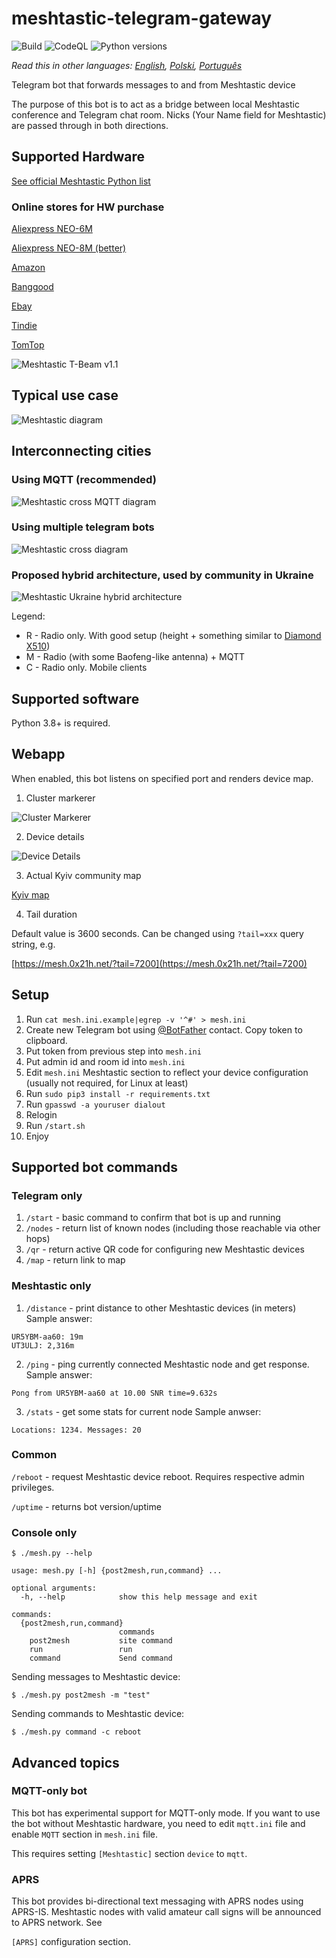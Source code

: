 # meshtastic-telegram-gateway
![Build](https://github.com/tb0hdan/meshtastic-telegram-gateway/actions/workflows/build.yml/badge.svg)
![CodeQL](https://github.com/tb0hdan/meshtastic-telegram-gateway/actions/workflows/codeql-analysis.yml/badge.svg)
![Python versions](https://shields.io/badge/python-3.8%20|%203.9%20|%203.10%20|%203.11%20|%203.12-green)

*Read this in other languages: [English](README.md), [Polski](README.pl.md), [Português](README.pt.md)*

Telegram bot that forwards messages to and from Meshtastic device

The purpose of this bot is to act as a bridge between local Meshtastic conference and
Telegram chat room. Nicks (Your Name field for Meshtastic) are passed through in both directions.

## Supported Hardware

[See official Meshtastic Python list](https://github.com/meshtastic/python/blob/master/meshtastic/supported_device.py)

### Online stores for HW purchase

[Aliexpress NEO-6M](https://www.aliexpress.com/item/4001178678568.html)

[Aliexpress NEO-8M (better)](https://www.aliexpress.com/item/4001287221970.html)

[Amazon](https://www.amazon.com/TTGO-Meshtastic-T-Beam-Bluetooth-Battery/dp/B08GLDQDW1)

[Banggood](https://www.banggood.com/LILYGO-TTGO-Meshtastic-T-Beam-V1_1-ESP32-433-or-915-or-923Mhz-WiFi-Bluetooth-ESP32-GPS-NEO-6M-SMA-18650-Battery-Holder-With-OLED-p-1727472.html)

[Ebay](https://www.ebay.com/itm/353398290066)

[Tindie](https://www.tindie.com/products/lilygo/lilygo-ttgo-t-beam-v11-esp32/)

[TomTop](https://www.tomtop.com/p-e13012-4.html)

![Meshtastic T-Beam v1.1](https://raw.githubusercontent.com/tb0hdan/meshtastic-telegram-gateway/master/doc/img/tbeam_11.jpeg)

## Typical use case

![Meshtastic diagram](https://raw.githubusercontent.com/tb0hdan/meshtastic-telegram-gateway/master/doc/MeshtasticBot.drawio.png)

## Interconnecting cities

### Using MQTT (recommended)

![Meshtastic cross MQTT diagram](https://raw.githubusercontent.com/tb0hdan/meshtastic-telegram-gateway/master/doc/MeshtasticBot-cross-mqtt.drawio.png)

### Using multiple telegram bots

![Meshtastic cross diagram](https://raw.githubusercontent.com/tb0hdan/meshtastic-telegram-gateway/master/doc/MeshtasticBot-cross.drawio.png)

### Proposed hybrid architecture, used by community in Ukraine

![Meshtastic Ukraine hybrid architecture](https://raw.githubusercontent.com/tb0hdan/meshtastic-telegram-gateway/master/doc/mesh_hybrid.drawio.png)

Legend:
- R - Radio only. With good setup (height + something similar to [Diamond X510](https://www.diamondantenna.net/x510series.html))
- M - Radio (with some Baofeng-like antenna) + MQTT
- C - Radio only. Mobile clients

## Supported software

Python 3.8+ is required.

## Webapp

When enabled, this bot listens on specified port and renders device map.

1. Cluster markerer

![Cluster Markerer](https://raw.githubusercontent.com/tb0hdan/meshtastic-telegram-gateway/master/doc/img/gmaps.png)

2. Device details

![Device Details](https://raw.githubusercontent.com/tb0hdan/meshtastic-telegram-gateway/master/doc/img/gmaps_details.png)

3. Actual Kyiv community map

[Kyiv map](https://mesh.0x21h.net)

4. Tail duration

Default value is 3600 seconds. Can be changed using `?tail=xxx` query string, e.g.

[https://mesh.0x21h.net/?tail=7200](https://mesh.0x21h.net/?tail=7200)


## Setup

1. Run `cat mesh.ini.example|egrep -v '^#' > mesh.ini`
2. Create new Telegram bot using [@BotFather](https://t.me/BotFather) contact. Copy token to clipboard.
3. Put token from previous step into `mesh.ini`
4. Put admin id and room id into `mesh.ini`
5. Edit `mesh.ini` Meshtastic section to reflect your device configuration (usually not required, for Linux at least)
6. Run `sudo pip3 install -r requirements.txt`
7. Run `gpasswd -a youruser dialout`
8. Relogin
9. Run `/start.sh`
10. Enjoy


## Supported bot commands

### Telegram only

1. `/start` - basic command to confirm that bot is up and running
2. `/nodes` - return list of known nodes (including those reachable via other hops)
3. `/qr` - return active QR code for configuring new Meshtastic devices
4. `/map` - return link to map

### Meshtastic only

1. `/distance` - print distance to other Meshtastic devices (in meters)
Sample answer:

```
UR5YBM-aa60: 19m
UT3ULJ: 2,316m
```


2. `/ping` - ping currently connected Meshtastic node and get response.
Sample answer:

```
Pong from UR5YBM-aa60 at 10.00 SNR time=9.632s
```

3. `/stats` - get some stats for current node
Sample anwser:

```
Locations: 1234. Messages: 20
```

### Common

`/reboot` - request Meshtastic device reboot. Requires respective admin privileges.

`/uptime` - returns bot version/uptime


### Console only

```angular2html
$ ./mesh.py --help

usage: mesh.py [-h] {post2mesh,run,command} ...

optional arguments:
  -h, --help            show this help message and exit

commands:
  {post2mesh,run,command}
                        commands
    post2mesh           site command
    run                 run
    command             Send command
```

Sending messages to Meshtastic device:

```angular2html
$ ./mesh.py post2mesh -m "test"
```

Sending commands to Meshtastic device:

```angular2html
$ ./mesh.py command -c reboot
```

## Advanced topics

### MQTT-only bot

This bot has experimental support for MQTT-only mode.
If you want to use the bot without Meshtastic hardware, you need to edit `mqtt.ini` file and
enable `MQTT` section in `mesh.ini` file.

This requires setting `[Meshtastic]` section `device` to `mqtt`.

### APRS

This bot provides bi-directional text messaging with APRS nodes using APRS-IS. Meshtastic nodes with valid amateur call signs will be announced to 
APRS network. See 

`[APRS]` configuration section.

